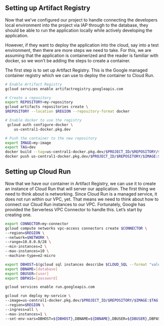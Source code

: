 ## Setting up Artifact Registry
Now that we’ve configured our project to handle connecting the developers local environment into the project via IAP through to the database, they should be able to run the application locally while actively developing the application.

However, if they want to deploy the application into the cloud, say into a test environment, then there are more steps we need to take.  For this, we are assuming that the application is containerized and the reader is familiar with docker, so we won’t be adding the steps to create a container.

The first step is to set up Artifact Registry.  This is the Google managed container registry which we can use to deploy the container to Cloud Run.

```bash
# Enable Artifact Registry
gcloud services enable artifactregistry.googleapis.com

# Create a repository
export REPOSITORY=my-repository
gcloud artifacts repositories create \
$REPOSITORY --location $REGION --repository-format docker

# Enable docker to use the registry
 gcloud auth configure-docker \
    us-central1-docker.pkg.dev  

# Push the container to the new repository
export IMAGE=my-image
export TAG=dev
docker build --tag=us-central1-docker.pkg.dev/$PROJECT_ID/$REPOSITORY/$IMAGE:$TAG --file=Dockerfile .
docker push us-central1-docker.pkg.dev/$PROJECT_ID/$REPOSITORY/$IMAGE:$TAG
```

## Setting up Cloud Run
Now that we have our container in Artifact Registry, we can use it to create an instance of Cloud Run that will server our application.  The first thing we need to think about is networking.  Since Cloud Run is a managed service, it does not run within our VPC, yet.  That means we need to think about how to connect our Cloud Run instances to our VPC.  Fortunately, Google has provided the Serverless VPC Connector to handle this.  Let’s start by creating one.

```bash
export CONNECTOR=my-connector
gcloud compute networks vpc-access connectors create $CONNECTOR \
--region=$REGION \    
--network=$NETWORK \
--range=10.8.0.0/28 \
--min-instances=2 \
--max-instances=10 \
--machine-type=e2-micro

export DBHOST=$(gcloud sql instances describe $CLOUD_SQL --format "value(ipAddresses[0].ipAddress)")
export DBNAME=[database]
export DBUSER=[user]
export DBPASS=[password]

gcloud services enable run.googleapis.com

gcloud run deploy my-service \
--image=us-central1-docker.pkg.dev/$PROJECT_ID/$REPOSITORY/$IMAGE:$TAG \
--region=$REGION \
--ingress=all \
--max-instances=1 \
--set-env-vars=DBHOST=${DBHOST},DBNAME=${DBNAME},DBUSER=${DBUSER},DBPASS=${DBPASS} --vpc-connector=$CONNECTOR
```
